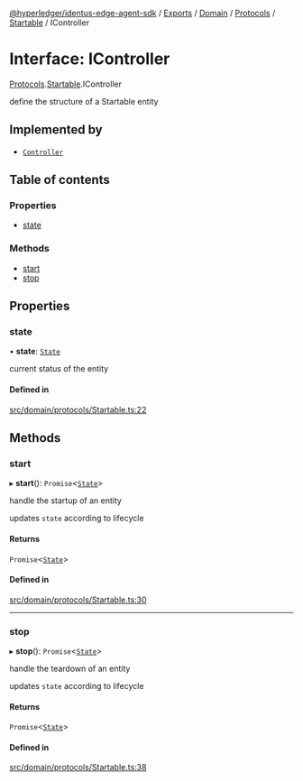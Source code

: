 [@hyperledger/identus-edge-agent-sdk](../README.md) / [Exports](../modules.md) / [Domain](../modules/Domain.md) / [Protocols](../modules/Domain.Protocols.md) / [Startable](../modules/Domain.Protocols.Startable.md) / IController

# Interface: IController

[Protocols](../modules/Domain.Protocols.md).[Startable](../modules/Domain.Protocols.Startable.md).IController

define the structure of a Startable entity

## Implemented by

- [`Controller`](../classes/Domain.Protocols.Startable.Controller.md)

## Table of contents

### Properties

- [state](Domain.Protocols.Startable.IController.md#state)

### Methods

- [start](Domain.Protocols.Startable.IController.md#start)
- [stop](Domain.Protocols.Startable.IController.md#stop)

## Properties

### state

• **state**: [`State`](../enums/Domain.Protocols.Startable.State.md)

current status of the entity

#### Defined in

[src/domain/protocols/Startable.ts:22](https://github.com/hyperledger-identus/sdk-ts/blob/bc699428ddd8313d8025ef810d8e7784a65f26cc/src/domain/protocols/Startable.ts#L22)

## Methods

### start

▸ **start**(): `Promise`\<[`State`](../enums/Domain.Protocols.Startable.State.md)\>

handle the startup of an entity

updates `state` according to lifecycle

#### Returns

`Promise`\<[`State`](../enums/Domain.Protocols.Startable.State.md)\>

#### Defined in

[src/domain/protocols/Startable.ts:30](https://github.com/hyperledger-identus/sdk-ts/blob/bc699428ddd8313d8025ef810d8e7784a65f26cc/src/domain/protocols/Startable.ts#L30)

___

### stop

▸ **stop**(): `Promise`\<[`State`](../enums/Domain.Protocols.Startable.State.md)\>

handle the teardown of an entity

updates `state` according to lifecycle

#### Returns

`Promise`\<[`State`](../enums/Domain.Protocols.Startable.State.md)\>

#### Defined in

[src/domain/protocols/Startable.ts:38](https://github.com/hyperledger-identus/sdk-ts/blob/bc699428ddd8313d8025ef810d8e7784a65f26cc/src/domain/protocols/Startable.ts#L38)
